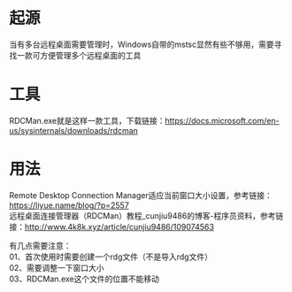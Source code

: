 # 起源
当有多台远程桌面需要管理时，Windows自带的mstsc显然有些不够用，需要寻找一款可方便管理多个远程桌面的工具

# 工具
RDCMan.exe就是这样一款工具，下载链接：https://docs.microsoft.com/en-us/sysinternals/downloads/rdcman

# 用法
Remote Desktop Connection Manager适应当前窗口大小设置，参考链接：https://liyue.name/blog/?p=2557  
远程桌面连接管理器（RDCMan）教程_cunjiu9486的博客-程序员资料，参考链接：http://www.4k8k.xyz/article/cunjiu9486/109074563  

有几点需要注意：  
01、首次使用时需要创建一个rdg文件（不是导入rdg文件）  
02、需要调整一下窗口大小  
03、RDCMan.exe这个文件的位置不能移动  